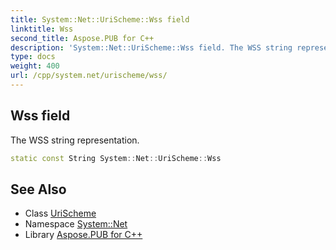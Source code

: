 ```yaml
---
title: System::Net::UriScheme::Wss field
linktitle: Wss
second_title: Aspose.PUB for C++
description: 'System::Net::UriScheme::Wss field. The WSS string representation in C++.'
type: docs
weight: 400
url: /cpp/system.net/urischeme/wss/
---
```

## Wss field


The WSS string representation.

```cpp
static const String System::Net::UriScheme::Wss
```

## See Also

* Class [UriScheme](../)
* Namespace [System::Net](../../)
* Library [Aspose.PUB for C++](../../../)

